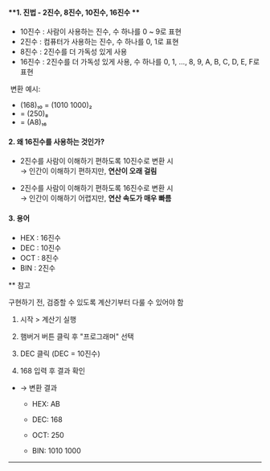 #### **1. 진법    -    2진수, 8진수, 10진수, 16진수  **

- 10진수  : 사람이 사용하는 진수, 수 하나를 0 ~ 9로 표현  
- 2진수    : 컴퓨터가 사용하는 진수, 수 하나를 0, 1로 표현  
- 8진수    : 2진수를 더 가독성 있게 사용  
- 16진수  : 2진수를 더 가독성 있게 사용, 수 하나를 0, 1, …, 8, 9, A, B, C, D, E, F로 표현  

​	변환 예시:  

- (168)₁₀ = (1010 1000)₂  
- = (250)₈  
- = (A8)₁₆  



#### **2. 왜 16진수를 사용하는 것인가?**  

- 2진수를 사람이 이해하기 편하도록 10진수로 변환 시  
  → 인간이 이해하기 편하지만, **연산이 오래 걸림**  

- 2진수를 사람이 이해하기 편하도록 16진수로 변환 시  
  → 인간이 이해하기 어렵지만, **연산 속도가 매우 빠름**  



####  **3. 용어**  

- HEX : 16진수  
- DEC : 10진수  
- OCT : 8진수  
- BIN : 2진수  



** 참고

구현하기 전, 검증할 수 있도록 계산기부터 다룰 수 있어야 함  

1. 시작 > 계산기 실행  

2. 햄버거 버튼 클릭 후 "프로그래머" 선택  

3. DEC 클릭 (DEC = 10진수)  

4. 168 입력 후 결과 확인

  

- → 변환 결과  

  - HEX: AB  

  - DEC: 168  

  - OCT: 250  

  - BIN: 1010 1000  



---